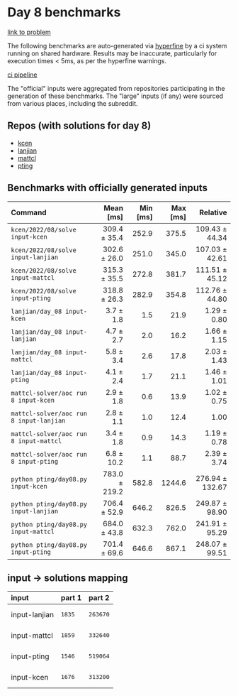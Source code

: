 # Day 8 benchmarks

[link to problem](http://adventofcode.com/2022/day/8)

The following benchmarks are auto-generated via [hyperfine](https://github.com/sharkdp/hyperfine) by a ci system running on shared hardware. Results may be inaccurate, particularly for execution times < 5ms, as per the hyperfine warnings.

[ci pipeline](http://ci.papercode.net:8080/teams/aoc2022/pipelines/aoc-compare-2022)

The "official" inputs were aggregated from repositories participating in the generation of these benchmarks. The "large" inputs (if any) were sourced from various places, including the subreddit.

## Repos (with solutions for day 8)


- [kcen](https://github.com/kcen/AdventOfCode)
- [lanjian](https://github.com/LanJian/aoc-2022)
- [mattcl](https://github.com/mattcl/aoc2022)
- [pting](https://github.com/pting/aoc2022)

## Benchmarks with officially generated inputs
| Command | Mean [ms] | Min [ms] | Max [ms] | Relative |
|:---|---:|---:|---:|---:|
| `kcen/2022/08/solve input-kcen` | 309.4 ± 35.4 | 252.9 | 375.5 | 109.43 ± 44.34 |
| `kcen/2022/08/solve input-lanjian` | 302.6 ± 26.0 | 251.0 | 345.0 | 107.03 ± 42.61 |
| `kcen/2022/08/solve input-mattcl` | 315.3 ± 35.5 | 272.8 | 381.7 | 111.51 ± 45.12 |
| `kcen/2022/08/solve input-pting` | 318.8 ± 26.3 | 282.9 | 354.8 | 112.76 ± 44.80 |
| `lanjian/day_08 input-kcen` | 3.7 ± 1.8 | 1.5 | 21.9 | 1.29 ± 0.80 |
| `lanjian/day_08 input-lanjian` | 4.7 ± 2.7 | 2.0 | 16.2 | 1.66 ± 1.15 |
| `lanjian/day_08 input-mattcl` | 5.8 ± 3.4 | 2.6 | 17.8 | 2.03 ± 1.43 |
| `lanjian/day_08 input-pting` | 4.1 ± 2.4 | 1.7 | 21.1 | 1.46 ± 1.01 |
| `mattcl-solver/aoc run 8 input-kcen` | 2.9 ± 1.8 | 0.6 | 13.9 | 1.02 ± 0.75 |
| `mattcl-solver/aoc run 8 input-lanjian` | 2.8 ± 1.1 | 1.0 | 12.4 | 1.00 |
| `mattcl-solver/aoc run 8 input-mattcl` | 3.4 ± 1.8 | 0.9 | 14.3 | 1.19 ± 0.78 |
| `mattcl-solver/aoc run 8 input-pting` | 6.8 ± 10.2 | 1.1 | 88.7 | 2.39 ± 3.74 |
| `python pting/day08.py input-kcen` | 783.0 ± 219.2 | 582.8 | 1244.6 | 276.94 ± 132.67 |
| `python pting/day08.py input-lanjian` | 706.4 ± 52.9 | 646.2 | 826.5 | 249.87 ± 98.90 |
| `python pting/day08.py input-mattcl` | 684.0 ± 43.8 | 632.3 | 762.0 | 241.91 ± 95.29 |
| `python pting/day08.py input-pting` | 701.4 ± 69.6 | 646.6 | 867.1 | 248.07 ± 99.51 |

## input -> solutions mapping
|input|part 1|part 2|
|:---|:---|:---|
|input-lanjian|<pre>1835</pre>|<pre>263670</pre>|
|input-mattcl|<pre>1859</pre>|<pre>332640</pre>|
|input-pting|<pre>1546</pre>|<pre>519064</pre>|
|input-kcen|<pre>1676</pre>|<pre>313200</pre>|
